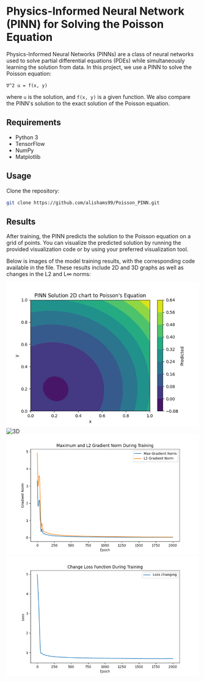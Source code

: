 # Physics-Informed Neural Network (PINN) for Solving the Poisson Equation


Physics-Informed Neural Networks (PINNs) are a class of neural networks used to solve partial differential equations (PDEs) while simultaneously learning the solution from data. In this project, we use a PINN to solve the Poisson equation:

```
∇^2 u = f(x, y)
```

where `u` is the solution, and `f(x, y)` is a given function. We also compare the PINN's solution to the exact solution of the Poisson equation.

## Requirements

- Python 3
- TensorFlow
- NumPy
- Matplotlib

## Usage

Clone the repository:

```bash
git clone https://github.com/alishams99/Poisson_PINN.git
```


## Results

After training, the PINN predicts the solution to the Poisson equation on a grid of points. You can visualize the predicted solution by running the provided visualization code or by using your preferred visualization tool.

Below is images of the model training results, with the corresponding code available in the file. These results include 2D and 3D graphs as well as changes in the L2 and L∞ norms:

![2D](https://github.com/alishams99/Poisson_PINN/blob/main/result%20images/2D%20-%202000.png)
![3D]([https://github.com/alishams99/Poisson_PINN/commit/983fad85b77b11d7628a9e1b50addecab9761437](https://github.com/alishams99/Poisson_PINN/blob/main/result%20images/3D.png))
![L2](https://github.com/alishams99/Poisson_PINN/blob/main/result%20images/L2%20-%202000.png)
![Loss](https://github.com/alishams99/Poisson_PINN/blob/main/result%20images/LOSS.png)
